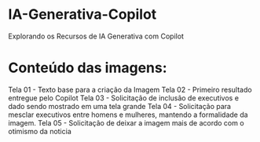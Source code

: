 # IA-Generativa-Copilot
Explorando os Recursos de IA Generativa com Copilot

# Conteúdo das imagens:
Tela 01 - Texto base para a criação da Imagem
Tela 02 - Primeiro resultado entregue pelo Copilot
Tela 03 - Solicitação de inclusão de executivos e dado sendo mostrado em uma tela grande
Tela 04 - Solicitação para mesclar executivos entre homens e mulheres, mantendo a formalidade da imagem.
Tela 05 - Solicitação de deixar a imagem mais de acordo com o otimismo da noticia
